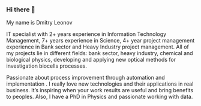 ### Hi there 👋

My name is Dmitry Leonov

IT specialist with 2+ years experience in Information Technology Management, 7+ years experience in Science, 4+ year project management experience in Bank sector and Heavy Industry project management.
All of my projects lie in different fields: bank sector, heavy industry, chemical and biological physics, developing and applying new optical methods for investigation biocells processes.

Passionate about process improvement through automation and implementation .
I really love new technologies and their applications in real business. It’s inspiring when your work results are useful and bring benefits to peoples.
Also, I have a PhD in Physics and passionate working with data.
